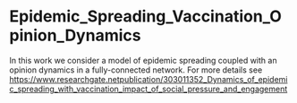 # Epidemic_Spreading_Vaccination_Opinion_Dynamics
In this work we consider a model of epidemic spreading coupled with an opinion dynamics in a fully-connected network. 
For more details see 
https://www.researchgate.netpublication/303011352_Dynamics_of_epidemic_spreading_with_vaccination_impact_of_social_pressure_and_engagement
